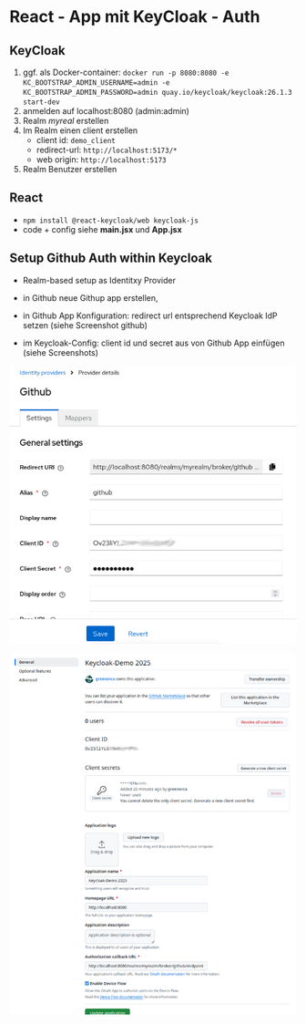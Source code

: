 # React - App mit KeyCloak - Auth

## KeyCloak

1. ggf. als Docker-container: `docker run -p 8080:8080 -e KC_BOOTSTRAP_ADMIN_USERNAME=admin -e KC_BOOTSTRAP_ADMIN_PASSWORD=admin quay.io/keycloak/keycloak:26.1.3 start-dev` 
1. anmelden auf localhost:8080 (admin:admin)
1. Realm *myreal* erstellen
2. Im Realm einen client erstellen
    - client id: `demo_client`
    - redirect-url: `http://localhost:5173/*`
    - web origin: `http://localhost:5173`
3. Realm Benutzer erstellen

## React

* `npm install @react-keycloak/web keycloak-js`
* code + config siehe **main.jsx** und **App.jsx**

## Setup Github Auth within Keycloak

* Realm-based setup as Identitxy Provider

* in Github neue Githup app erstellen,
* in Github App Konfiguration: redirect url entsprechend Keycloak IdP setzen (siehe Screenshot github)
* im Keycloak-Config: client id und secret aus von Github App einfügen (siehe Screenshots)

![keycloak-github-setup](img/keycloak-github-setup.png)

![github app setup](img/github_app_config.png)